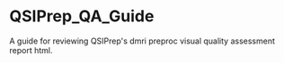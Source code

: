 # QSIPrep_QA_Guide
A guide for reviewing QSIPrep's dmri preproc visual quality assessment report html.
